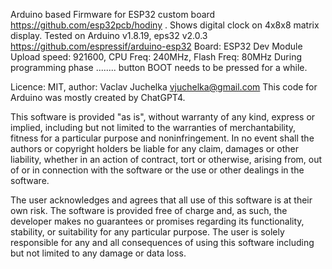 Arduino based Firmware for ESP32 custom board https://github.com/esp32pcb/hodiny .
Shows digital clock on 4x8x8 matrix display.
Tested on Arduino v1.8.19, eps32 v2.0.3 https://github.com/espressif/arduino-esp32 Board: ESP32 Dev Module
Upload speed: 921600, CPU Freq: 240MHz, Flash Freq: 80MHz
During programming phase ........ button BOOT needs to be pressed for a while.
 
Licence: MIT, author: Vaclav Juchelka vjuchelka@gmail.com
This code for Arduino was mostly created by ChatGPT4.

This software is provided "as is", without warranty of any kind, express or implied, including but not limited to the warranties of merchantability, fitness for a particular purpose and noninfringement. In no event shall the authors or copyright holders be liable for any claim, damages or other liability, whether in an action of contract, tort or otherwise, arising from, out of or in connection with the software or the use or other dealings in the software.

The user acknowledges and agrees that all use of this software is at their own risk. The software is provided free of charge and, as such, the developer makes no guarantees or promises regarding its functionality, stability, or suitability for any particular purpose. The user is solely responsible for any and all consequences of using this software including but not limited to any damage or data loss.
